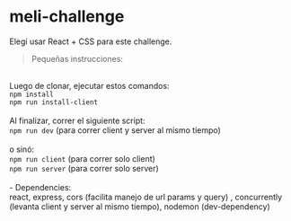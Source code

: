 # meli-challenge

Elegí usar React + CSS para este challenge.

> Pequeñas instrucciones:
<br>
Luego de clonar, ejecutar estos comandos: 
<br>
<code>npm install </code>
<br>
<code>npm run install-client</code>
<br>
<br>
Al finalizar, correr el siguiente script:
<br><code>npm run dev</code> (para correr client y server al mismo tiempo) <br>
<br>
o sinó: <br>
<code>npm run client</code> (para correr solo client)<br>
<code>npm run server</code> (para correr solo server)
<br>
<br>
- Dependencies:
<br>
react, express, cors (facilita manejo de url params y query) , concurrently (levanta client y server al mismo tiempo), nodemon  (dev-dependency) 
